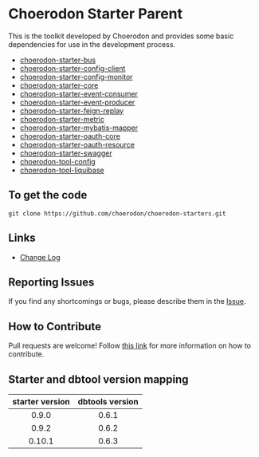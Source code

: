 # Choerodon Starter Parent

This is the toolkit developed by Choerodon and provides some basic dependencies for use in the development process. 

* [choerodon-starter-bus](choerodon-starter-bus/README.md)
* [choerodon-starter-config-client](choerodon-starter-config-client/README.md)
* [choerodon-starter-config-monitor](choerodon-starter-config-monitor/README.md)
* [choerodon-starter-core](choerodon-starter-core/README.md)
* [choerodon-starter-event-consumer](choerodon-starter-event-consumer/README.md)
* [choerodon-starter-event-producer](choerodon-starter-event-producer/README.md)
* [choerodon-starter-feign-replay](choerodon-starter-feign-replay/README.md)
* [choerodon-starter-metric](choerodon-starter-metric/README.md)
* [choerodon-starter-mybatis-mapper](choerodon-starter-mybatis-mapper/README.md)
* [choerodon-starter-oauth-core](choerodon-starter-oauth-core/README.md)
* [choerodon-starter-oauth-resource](choerodon-starter-oauth-resource/README.md)
* [choerodon-starter-swagger](choerodon-starter-swagger/README.md)
* [choerodon-tool-config](choerodon-tool-config/README.md)
* [choerodon-tool-liquibase](choerodon-tool-liquibase/README.md)

## To get the code

```
git clone https://github.com/choerodon/choerodon-starters.git
```
## Links

* [Change Log](./CHANGELOG.zh-CN.md)

## Reporting Issues

If you find any shortcomings or bugs, please describe them in the [Issue](https://github.com/choerodon/choerodon/issues/new?template=issue_template.md).
    
## How to Contribute
Pull requests are welcome! Follow [this link](https://github.com/choerodon/choerodon/blob/master/CONTRIBUTING.md) for more information on how to contribute.

## Starter and dbtool version mapping
| starter version | dbtools version|
|:-----:|:-----:|
|0.9.0|0.6.1|
|0.9.2|0.6.2|
|0.10.1|0.6.3

